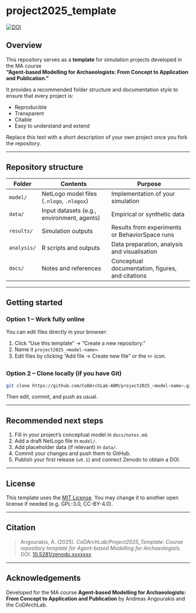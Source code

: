 # project2025_template

[![DOI](https://zenodo.org/badge/DOI/10.5281/zenodo.xxxxxxx.svg)](https://doi.org/10.5281/zenodo.xxxxxxx)

## Overview

This repository serves as a **template** for simulation projects developed in the MA course  
**“Agent-based Modelling for Archaeologists: From Concept to Application and Publication.”**

It provides a recommended folder structure and documentation style to ensure that every project is:
- Reproducible  
- Transparent  
- Citable  
- Easy to understand and extend

Replace this text with a short description of your own project once you fork the repository.

---

## Repository structure

| Folder | Contents | Purpose |
|---------|-----------|----------|
| `model/` | NetLogo model files (`.nlogo`, `.nlogox`) | Implementation of your simulation |
| `data/` | Input datasets (e.g., environment, agents) | Empirical or synthetic data |
| `results/` | Simulation outputs | Results from experiments or BehaviorSpace runs |
| `analysis/` | R scripts and outputs | Data preparation, analysis and visualisation |
| `docs/` | Notes and references | Conceptual documentation, figures, and citations |

---

## Getting started

### Option 1 – Work fully online

You can edit files directly in your browser:
1. Click “Use this template” → “Create a new repository.”
2. Name it `project2025_<model-name>`.
3. Edit files by clicking “Add file → Create new file” or the ✏️ icon.

### Option 2 – Clone locally (if you have Git)

```bash
git clone https://github.com/CoDArchLab-ABM/project2025_<model-name>.git
```

Then edit, commit, and push as usual.

---

## Recommended next steps

1. Fill in your project’s conceptual model in `docs/notes.md`.
2. Add a draft NetLogo file in `model/`.
3. Add placeholder data (if relevant) in `data/`.
4. Commit your changes and push them to GitHub.
5. Publish your first release (`v0.1`) and connect Zenodo to obtain a DOI.

---

## License

This template uses the [MIT License](LICENSE).
You may change it to another open license if needed (e.g. GPL-3.0, CC-BY-4.0).

---

## Citation

> Angourakis, A. (2025). *CoDArchLab/Project2025_Template: Course repository template for Agent-based Modelling for Archaeologists.*
> DOI: [10.5281/zenodo.xxxxxxx](https://doi.org/10.5281/zenodo.xxxxxxx)

---

## Acknowledgements

Developed for the MA course
**Agent-based Modelling for Archaeologists: From Concept to Application and Publication**
by Andreas Angourakis and the CoDArchLab.

